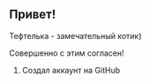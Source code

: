 ## Привет!

Тефтелька - замечательный котик)

Совершенно с этим согласен!

1. Создал аккаунт на GitHub